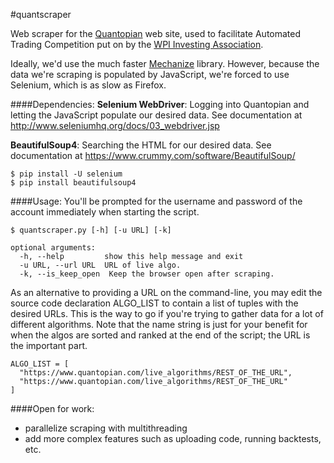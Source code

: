 #quantscraper

Web scraper for the [Quantopian](https://www.quantopian.com/) web site, used to facilitate Automated Trading Competition put on by the [WPI Investing Association](http://users.wpi.edu/~investing/).

Ideally, we'd use the much faster [Mechanize](http://wwwsearch.sourceforge.net/mechanize/) library. However, because the data we're scraping is populated by JavaScript, we're forced to use Selenium, which is as slow as Firefox.

####Dependencies:
<b>Selenium WebDriver</b>: Logging into Quantopian and letting the JavaScript populate our desired data. See documentation at http://www.seleniumhq.org/docs/03_webdriver.jsp

<b>BeautifulSoup4</b>: Searching the HTML for our desired data. See documentation at https://www.crummy.com/software/BeautifulSoup/

    $ pip install -U selenium
    $ pip install beautifulsoup4
        
####Usage: 
You'll be prompted for the username and password of the account immediately when starting the script. 
    
    $ quantscraper.py [-h] [-u URL] [-k]

    optional arguments:
      -h, --help         show this help message and exit
      -u URL, --url URL  URL of live algo.
      -k, --is_keep_open  Keep the browser open after scraping.

As an alternative to providing a URL on the command-line, you may edit the source code declaration ALGO_LIST to contain a list of tuples with the desired URLs. This is the way to go if you're trying to gather data for a lot of different algorithms. Note that the name string is just for your benefit for when the algos are sorted and ranked at the end of the script; the URL is the important part.
    
    ALGO_LIST = [
      "https://www.quantopian.com/live_algorithms/REST_OF_THE_URL",
      "https://www.quantopian.com/live_algorithms/REST_OF_THE_URL"
    ]
    
####Open for work:
* parallelize scraping with multithreading
* add more complex features such as uploading code, running backtests, etc.
 
